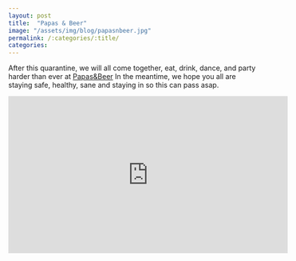 ```yaml
---
layout: post
title:  "Papas & Beer"
image: "/assets/img/blog/papasnbeer.jpg"
permalink: /:categories/:title/
categories: 
---
```


After this quarantine, we will all come together, eat, drink, dance, and party harder than ever at [Papas&Beer](https://www.papasandbeer.com/rosarito/) In the meantime, we hope you all are staying safe, healthy, sane and staying in so this can pass asap.


<div class="embed-responsive embed-responsive-16by9">

<iframe src="https://www.facebook.com/plugins/video.php?href=https%3A%2F%2Fwww.facebook.com%2Fpapasandbeer.rosarito%2Fvideos%2F503615486962094%2F&show_text=0&width=560" width="560" height="315" style="border:none;overflow:hidden" scrolling="no" frameborder="0" allowTransparency="true" allowFullScreen="true"></iframe>


